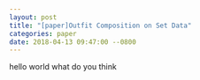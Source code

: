 ```yaml
---
layout: post
title: "[paper]Outfit Composition on Set Data"
categories: paper
date: 2018-04-13 09:47:00 --0800
---
```


hello world
what do you think
